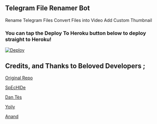 ## Telegram File Renamer Bot

Rename Telegram Files
Convert Files into Video
Add Custom Thumbnail

### You can tap the Deploy To Heroku button below to deploy straight to Heroku!

[![Deploy](https://www.herokucdn.com/deploy/button.svg)](https://heroku.com/deploy?template=https://github.com/Zylern/RenamerBot)

## Credits, and Thanks to Beloved Developers ;

[Original Repo](https://github.com/No-OnE-Kn0wS-Me/FileRenameBot)

[SpEcHlDe](https://telegram.dog/SpEcHlDe) 

[Dan Tès](https://telegram.dog/haskell) 

[Yoily](https://telegram.dog/YoilyL)

[Anand](https://telegram.dog/Anandpskerala)
